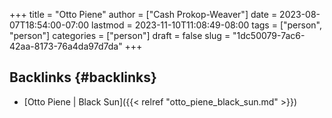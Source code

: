 +++
title = "Otto Piene"
author = ["Cash Prokop-Weaver"]
date = 2023-08-07T18:54:00-07:00
lastmod = 2023-11-10T11:08:49-08:00
tags = ["person", "person"]
categories = ["person"]
draft = false
slug = "1dc50079-7ac6-42aa-8173-76a4da97d7da"
+++

## Backlinks {#backlinks}

-   [Otto Piene | Black Sun]({{< relref "otto_piene_black_sun.md" >}})
